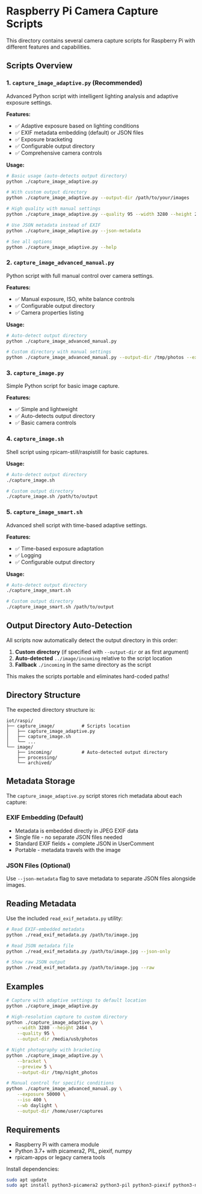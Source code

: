 # Raspberry Pi Camera Capture Scripts

This directory contains several camera capture scripts for Raspberry Pi with different features and capabilities.

## Scripts Overview

### 1. `capture_image_adaptive.py` (Recommended)
Advanced Python script with intelligent lighting analysis and adaptive exposure settings.

**Features:**
- ✅ Adaptive exposure based on lighting conditions
- ✅ EXIF metadata embedding (default) or JSON files
- ✅ Exposure bracketing
- ✅ Configurable output directory
- ✅ Comprehensive camera controls

**Usage:**
```bash
# Basic usage (auto-detects output directory)
python ./capture_image_adaptive.py

# With custom output directory
python ./capture_image_adaptive.py --output-dir /path/to/your/images

# High quality with manual settings
python ./capture_image_adaptive.py --quality 95 --width 3280 --height 2464

# Use JSON metadata instead of EXIF
python ./capture_image_adaptive.py --json-metadata

# See all options
python ./capture_image_adaptive.py --help
```

### 2. `capture_image_advanced_manual.py`
Python script with full manual control over camera settings.

**Features:**
- ✅ Manual exposure, ISO, white balance controls
- ✅ Configurable output directory
- ✅ Camera properties listing

**Usage:**
```bash
# Auto-detect output directory
python ./capture_image_advanced_manual.py

# Custom directory with manual settings
python ./capture_image_advanced_manual.py --output-dir /tmp/photos --exposure 10000 --iso 800
```

### 3. `capture_image.py`
Simple Python script for basic image capture.

**Features:**
- ✅ Simple and lightweight
- ✅ Auto-detects output directory
- ✅ Basic camera controls

### 4. `capture_image.sh`
Shell script using rpicam-still/raspistill for basic captures.

**Usage:**
```bash
# Auto-detect output directory
./capture_image.sh

# Custom output directory
./capture_image.sh /path/to/output
```

### 5. `capture_image_smart.sh`
Advanced shell script with time-based adaptive settings.

**Features:**
- ✅ Time-based exposure adaptation
- ✅ Logging
- ✅ Configurable output directory

**Usage:**
```bash
# Auto-detect output directory
./capture_image_smart.sh

# Custom output directory
./capture_image_smart.sh /path/to/output
```

## Output Directory Auto-Detection

All scripts now automatically detect the output directory in this order:

1. **Custom directory** (if specified with `--output-dir` or as first argument)
2. **Auto-detected** `../image/incoming` relative to the script location
3. **Fallback** `./incoming` in the same directory as the script

This makes the scripts portable and eliminates hard-coded paths!

## Directory Structure

The expected directory structure is:
```
iot/raspi/
├── capture_image/          # Scripts location
│   ├── capture_image_adaptive.py
│   ├── capture_image.sh
│   └── ...
└── image/
    ├── incoming/           # Auto-detected output directory
    ├── processing/
    └── archived/
```

## Metadata Storage

The `capture_image_adaptive.py` script stores rich metadata about each capture:

### EXIF Embedding (Default)
- Metadata is embedded directly in JPEG EXIF data
- Single file - no separate JSON files needed
- Standard EXIF fields + complete JSON in UserComment
- Portable - metadata travels with the image

### JSON Files (Optional)
Use `--json-metadata` flag to save metadata to separate JSON files alongside images.

## Reading Metadata

Use the included `read_exif_metadata.py` utility:

```bash
# Read EXIF-embedded metadata
python ./read_exif_metadata.py /path/to/image.jpg

# Read JSON metadata file
python ./read_exif_metadata.py /path/to/image.jpg --json-only

# Show raw JSON output
python ./read_exif_metadata.py /path/to/image.jpg --raw
```

## Examples

```bash
# Capture with adaptive settings to default location
python ./capture_image_adaptive.py

# High-resolution capture to custom directory
python ./capture_image_adaptive.py \
    --width 3280 --height 2464 \
    --quality 95 \
    --output-dir /media/usb/photos

# Night photography with bracketing
python ./capture_image_adaptive.py \
    --bracket \
    --preview 5 \
    --output-dir /tmp/night_photos

# Manual control for specific conditions
python ./capture_image_advanced_manual.py \
    --exposure 50000 \
    --iso 400 \
    --wb daylight \
    --output-dir /home/user/captures
```

## Requirements

- Raspberry Pi with camera module
- Python 3.7+ with picamera2, PIL, piexif, numpy
- rpicam-apps or legacy camera tools

Install dependencies:
```bash
sudo apt update
sudo apt install python3-picamera2 python3-pil python3-piexif python3-numpy rpicam-apps
```